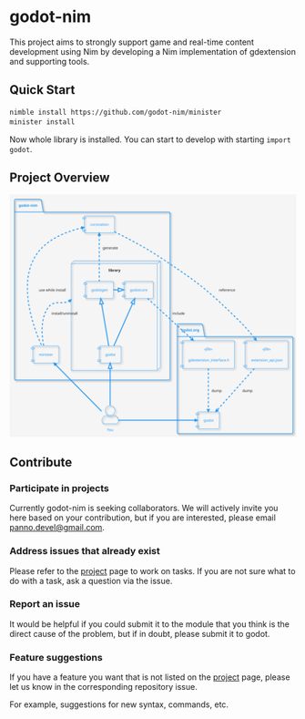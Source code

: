 # godot-nim

This project aims to strongly support game and real-time content development using Nim by developing a Nim implementation of gdextension and supporting tools.

## Quick Start

```bash
nimble install https://github.com/godot-nim/minister
minister install
```

Now whole library is installed. You can start to develop with starting `import godot`.

## Project Overview

![overview image](../out/projectOverview/Project%20Overview.svg)

## Contribute

### Participate in projects

Currently godot-nim is seeking collaborators.
We will actively invite you here based on your contribution, but if you are interested, please email panno.devel@gmail.com.

### Address issues that already exist

Please refer to the [project] page to work on tasks.
If you are not sure what to do with a task, ask a question via the issue.

### Report an issue

It would be helpful if you could submit it to the module that you think is the direct cause of the problem, but if in doubt, please submit it to godot.

### Feature suggestions

If you have a feature you want that is not listed on the [project] page, please let us know in the corresponding repository issue.

For example, suggestions for new syntax, commands, etc.

[project]: https://github.com/orgs/godot-nim/projects/1/
[coronation]: https://github.com/godot-nim/coronation
[godotcore]: https://github.com/godot-nim/godotcore
[minister]: https://github.com/godot-nim/minister

<!--

**Here are some ideas to get you started:**

🙋‍♀️ A short introduction - what is your organization all about?
🌈 Contribution guidelines - how can the community get involved?
👩‍💻 Useful resources - where can the community find your docs? Is there anything else the community should know?
🍿 Fun facts - what does your team eat for breakfast?
🧙 Remember, you can do mighty things with the power of [Markdown](https://docs.github.com/github/writing-on-github/getting-started-with-writing-and-formatting-on-github/basic-writing-and-formatting-syntax)
-->
